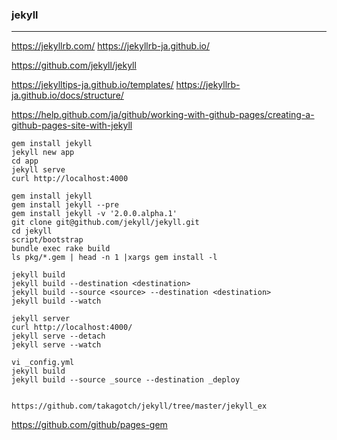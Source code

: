 ### jekyll
---

https://jekyllrb.com/
https://jekyllrb-ja.github.io/

https://github.com/jekyll/jekyll

https://jekylltips-ja.github.io/templates/
https://jekyllrb-ja.github.io/docs/structure/

https://help.github.com/ja/github/working-with-github-pages/creating-a-github-pages-site-with-jekyll



```
gem install jekyll
jekyll new app
cd app
jekyll serve
curl http://localhost:4000

gem install jekyll
gem install jekyll --pre
gem install jekyll -v '2.0.0.alpha.1'
git clone git@github.com/jekyll/jekyll.git
cd jekyll
script/bootstrap
bundle exec rake build
ls pkg/*.gem | head -n 1 |xargs gem install -l

jekyll build
jekyll build --destination <destination>
jekyll build --source <source> --destination <destination>
jekyll build --watch

jekyll server
curl http://localhost:4000/
jekyll serve --detach
jekyll serve --watch

vi _config.yml
jekyll build
jekyll build --source _source --destination _deploy


https://github.com/takagotch/jekyll/tree/master/jekyll_ex

```

https://github.com/github/pages-gem

```
```


